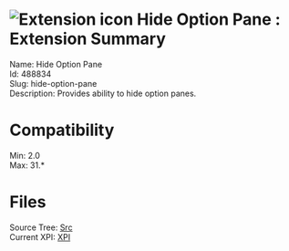 # ![Extension icon](https://addons.thunderbird.net/static/img/addon-icons/default-64.png) Hide Option Pane : Extension Summary

Name: Hide Option Pane  
Id: 488834  
Slug: hide-option-pane  
Description: Provides ability to hide option panes.
  

# Compatibility
Min: 2.0  
Max: 31.*  

# Files

Source Tree: [Src](C:/Dev/Thunderbird/ThunderKdB/xall/xOther/488834-hide-option-pane/src)  
Current XPI: [XPI](C:/Dev/Thunderbird/ThunderKdB/xall/xOther/488834-hide-option-pane/xpi)  



